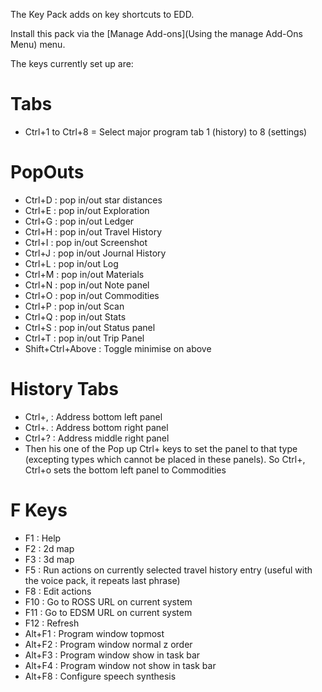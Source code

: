 The Key Pack adds on key shortcuts to EDD.

Install this pack via the [Manage Add-ons](Using the manage Add-Ons Menu) menu.

The keys currently set up are:

# Tabs
* Ctrl+1 to Ctrl+8 = Select major program tab 1 (history) to 8 (settings)

# PopOuts
* Ctrl+D : pop in/out star distances
* Ctrl+E : pop in/out Exploration
* Ctrl+G : pop in/out Ledger
* Ctrl+H : pop in/out Travel History
* Ctrl+I : pop in/out Screenshot
* Ctrl+J : pop in/out Journal History
* Ctrl+L : pop in/out Log
* Ctrl+M : pop in/out Materials
* Ctrl+N : pop in/out Note panel
* Ctrl+O : pop in/out Commodities
* Ctrl+P : pop in/out Scan
* Ctrl+Q : pop in/out Stats
* Ctrl+S : pop in/out Status panel
* Ctrl+T : pop in/out Trip Panel
* Shift+Ctrl+Above : Toggle minimise on above

# History Tabs
* Ctrl+, : Address bottom left panel
* Ctrl+. : Address bottom right panel
* Ctrl+? : Address middle right panel
* Then his one of the Pop up Ctrl+ keys to set the panel to that type (excepting types which cannot be placed in these panels).  So Ctrl+, Ctrl+o sets the bottom left panel to Commodities

# F Keys
* F1 : Help
* F2 : 2d map
* F3 : 3d map
* F5 : Run actions on currently selected travel history entry (useful with the voice pack, it repeats last phrase)
* F8 : Edit actions
* F10 : Go to ROSS URL on current system
* F11 : Go to EDSM URL on current system
* F12 : Refresh 
* Alt+F1 : Program window topmost
* Alt+F2 : Program window normal z order
* Alt+F3 : Program window show in task bar
* Alt+F4 : Program window not show in task bar
* Alt+F8 : Configure speech synthesis
